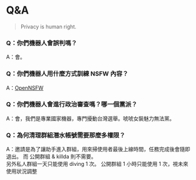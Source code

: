 # Q&A

> Privacy is human right.

### Q：你們機器人會誤判嗎？

A：會。



### Q：你們機器人用什麼方式訓練 NSFW 內容？

A：[OpenNSFW](https://github.com/yahoo/open_nsfw)

### 

### Q：你們機器人會進行政治審查嗎？哪一個黨派？

A：會，我們是專業國家機器，專門擾動台灣選舉。唬唬女裝魅力無法黨。

### 

### Q：為何清理群組潛水帳號需要那麼多權限？

A：邀請是為了讓助手進入群組，用來掃使用者最後上線時間，任務完成後會隨即退出。 而 公開群組 & killda 則不需要。  
另外私人群組一天只能使用 diving 1 次。 公開群組 1 小時只能使用 1 次，視未來使用狀況調整

